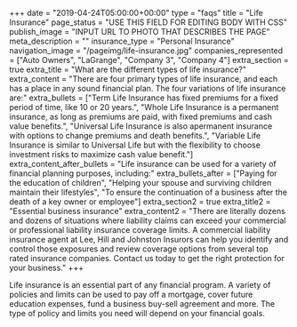 +++
date = "2019-04-24T05:00:00+00:00"
type = "faqs"
title = "Life Insurance"
page_status = "USE THIS FIELD FOR EDITING BODY WITH CSS"
publish_image = "INPUT URL TO PHOTO THAT DESCRIBES THE PAGE"
meta_description = ""
insurance_type = "Personal Insurance"
navigation_image = "/pageimg/life-insurance.jpg"
companies_represented = ["Auto Owners", "LaGrange", "Company 3", "Company 4"]
extra_section = true
extra_title = "What are the different types of life insurance?"
extra_content = "There are four primary types of life insurance, and each has a place in any sound financial plan. The four variations of life insurance are:"
extra_bullets = ["Term Life Insurance has fixed premiums for a fixed period of time, like 10 or 20 years.", "Whole Life Insurance is a permanent insurance, as long as premiums are paid, with fixed premiums and cash value benefits.", "Universal Life Insurance is also apermanent insurance with options to change premiums and death benefits.", "Variable Life Insurance is similar to Universal Life but with the flexibility to choose investment risks to maximize cash value benefit."]
extra_content_after_bullets = "Life insurance can be used for a variety of financial planning purposes, including:"
extra_bullets_after = ["Paying for the education of children", "Helping your spouse and surviving children maintain their lifestyles", "To ensure the continuation of a business after the death of a key owner or employee"]
extra_section2 = true
extra_title2 = "Essential business insurance"
extra_content2 = "There are literally dozens and dozens of situations where liability claims can exceed your commercial or professional liability insurance coverage limits. A commercial liability insurance agent at Lee, Hill and Johnston Insurors can help you identify and control those exposures and review coverage options from several top rated insurance companies. Contact us today to get the right protection for your business."
+++

Life insurance is an essential part of any financial program. A variety of policies and limits can be used to pay off a mortgage, cover future education expenses, fund a business buy-sell agreement and more. The type of policy and limits you need will depend on your financial goals. 